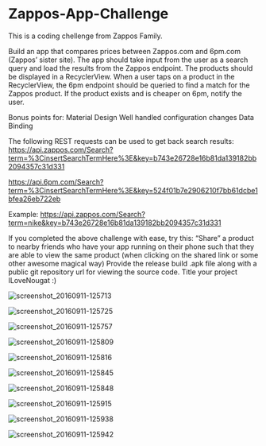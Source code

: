 # Zappos-App-Challenge
This is a coding chellenge from Zappos Family. 

Build an app that compares prices between Zappos.com and 6pm.com (Zappos’ sister site). The app should take input from the user as a search query and load the results from the Zappos endpoint. The products should be displayed in a RecyclerView. When a user taps on a product in the RecyclerView, the 6pm endpoint should be queried to find a match for the Zappos product. If the product exists and is cheaper on 6pm, notify the user. 

Bonus points for: 
Material Design 
Well handled configuration changes 
Data Binding 

The following REST requests can be used to get back search results: 
https://api.zappos.com/Search?term=%3CinsertSearchTermHere%3E&key=b743e26728e16b81da139182bb2094357c31d331 
  
https://api.6pm.com/Search?term=%3CinsertSearchTermHere%3E&key=524f01b7e2906210f7bb61dcbe1bfea26eb722eb 
  
Example: 
https://api.zappos.com/Search?term=nike&key=b743e26728e16b81da139182bb2094357c31d331 

If you completed the above challenge with ease, try this: 
“Share” a product to nearby friends who have your app running on their phone such that they are able to view the same product (when clicking on the shared link or some other awesome magical way) 
Provide the release build .apk file along with a public git repository url for viewing the source code. Title your project ILoveNougat :) 


![screenshot_20160911-125713](https://cloud.githubusercontent.com/assets/6481231/18419607/8220bd66-7824-11e6-96dc-5639391c0891.png)



![screenshot_20160911-125725](https://cloud.githubusercontent.com/assets/6481231/18419610/91d87e4c-7824-11e6-805a-f785cb9f7e3b.png)




![screenshot_20160911-125757](https://cloud.githubusercontent.com/assets/6481231/18419616/91eb583c-7824-11e6-966f-41c142ad99eb.png)



![screenshot_20160911-125809](https://cloud.githubusercontent.com/assets/6481231/18419613/91e9d994-7824-11e6-8c6d-8695d4a5f2f8.png)



![screenshot_20160911-125816](https://cloud.githubusercontent.com/assets/6481231/18419615/91ea7a66-7824-11e6-9dd9-e9d54197fce0.png)



![screenshot_20160911-125845](https://cloud.githubusercontent.com/assets/6481231/18419614/91ea13f0-7824-11e6-8208-0505461f9d3d.png)



![screenshot_20160911-125848](https://cloud.githubusercontent.com/assets/6481231/18419611/91e8e32c-7824-11e6-9da4-90b17d3de04c.png)



![screenshot_20160911-125915](https://cloud.githubusercontent.com/assets/6481231/18419612/91e9b040-7824-11e6-99be-cfd72170ec9b.png)



![screenshot_20160911-125938](https://cloud.githubusercontent.com/assets/6481231/18419617/91f5880c-7824-11e6-9c5b-2a15a0f0f712.png)



![screenshot_20160911-125942](https://cloud.githubusercontent.com/assets/6481231/18419618/91fb67d6-7824-11e6-8c36-1d6fce3e8b4e.png)
